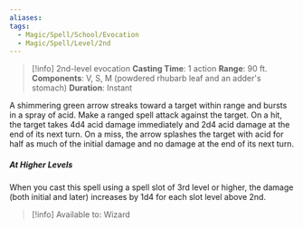 ```yaml
---
aliases: 
tags:
  - Magic/Spell/School/Evocation
  - Magic/Spell/Level/2nd
---
```

>[!info]
>2nd-level evocation
>**Casting Time**: 1 action
>**Range**: 90 ft.
>**Components**: V, S, M (powdered rhubarb leaf and an adder's stomach)
>**Duration**: Instant

A shimmering green arrow streaks toward a target within range and bursts in a spray of acid. Make a ranged spell attack against the target. On a hit, the target takes 4d4 acid damage immediately and 2d4 acid damage at the end of its next turn. On a miss, the arrow splashes the target with acid for half as much of the initial damage and no damage at the end of its next turn.
##### At Higher Levels
When you cast this spell using a spell slot of 3rd level or higher, the damage (both initial and later) increases by 1d4 for each slot level above 2nd.

>[!info] Available to:
>Wizard